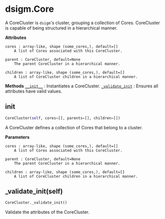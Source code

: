 # dsigm.Core

A CoreCluster is `dsigm`'s cluster, grouping a collection of Cores.
CoreCluster is capable of being structured in a hierarchical manner.

**Attributes**
```
cores : array-like, shape (some_cores,), default=[]
	A list of Cores associated with this CoreCluster.

parent : CoreCluster, default=None
	The parent CoreCluster in a hierarchical manner.

children : array-like, shape (some_cores,), default=[]
	A list of CoreCluster children in a hierarchical manner.
```

**Methods**
[`__init__`](https://github.com/paradoxysm/dsigm/tree/master/doc/pydoc/CoreCluster.md#CoreCluster) : Instantiates a CoreCluster.
[`_validate_init`](https://github.com/paradoxysm/dsigm/tree/master/doc/pydoc/CoreCluster.md#_validate_init) : Ensures all attributes have valid values.

## __init__
```python
CoreCluster(self, cores=[], parents=[], children=[])
```

A CoreCluster defines a collection of Cores that belong to a cluster.

**Parameters**
```
cores : array-like, shape (some_cores,), default=[]
	A list of Cores associated with this CoreCluster.

parent : CoreCluster, default=None
	The parent CoreCluster in a hierarchical manner.

children : array-like, shape (some_cores,), default=[]
	A list of CoreCluster children in a hierarchical manner.
```

## _validate_init(self)
```python
CoreCluster._validate_init()
```
Validate the attributes of the CoreCluster.
